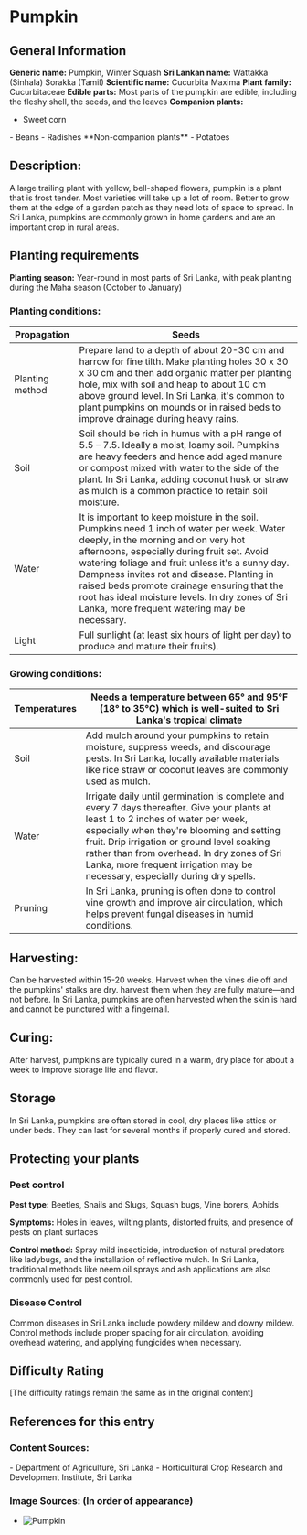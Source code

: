 # Pumpkin

## General Information
**Generic name:** Pumpkin, Winter Squash
**Sri Lankan name:** Wattakka (Sinhala) Sorakka (Tamil)
**Scientific name:** Cucurbita Maxima
**Plant family:** Cucurbitaceae
**Edible parts:** Most parts of the pumpkin are edible, including the fleshy shell, the seeds, and the leaves
**Companion plants:**
- Sweet corn
<update>
- Beans
- Radishes
</update>
**Non-companion plants**
- Potatoes

## Description:
A large trailing plant with yellow, bell-shaped flowers, pumpkin is a plant that is frost tender. Most varieties will take up a lot of room. Better to grow them at the edge of a garden patch as they need lots of space to spread. <update>In Sri Lanka, pumpkins are commonly grown in home gardens and are an important crop in rural areas.</update>

## Planting requirements
**Planting season:** <update>Year-round in most parts of Sri Lanka, with peak planting during the Maha season (October to January)</update>

### Planting conditions:
| **Propagation** | Seeds |
|----|----|
| Planting method | Prepare land to a depth of about 20-30 cm and harrow for fine tilth. Make planting holes 30 x 30 x 30 cm and then add organic matter per planting hole, mix with soil and heap to about 10 cm above ground level. <update>In Sri Lanka, it's common to plant pumpkins on mounds or in raised beds to improve drainage during heavy rains.</update> |
| Soil | Soil should be rich in humus with a pH range of 5.5 – 7.5. Ideally a moist, loamy soil. Pumpkins are heavy feeders and hence add aged manure or compost mixed with water to the side of the plant. <update>In Sri Lanka, adding coconut husk or straw as mulch is a common practice to retain soil moisture.</update> |
| Water | It is important to keep moisture in the soil. Pumpkins need 1 inch of water per week. Water deeply, in the morning and on very hot afternoons, especially during fruit set. Avoid watering foliage and fruit unless it's a sunny day. Dampness invites rot and disease. Planting in raised beds promote drainage ensuring that the root has ideal moisture levels. <update>In dry zones of Sri Lanka, more frequent watering may be necessary.</update> |
| Light | Full sunlight (at least six hours of light per day) to produce and mature their fruits). |

### Growing conditions:

| **Temperatures** | Needs a temperature between 65° and 95°F (18° to 35°C) <update>which is well-suited to Sri Lanka's tropical climate</update> |
|----|----|
| Soil | Add mulch around your pumpkins to retain moisture, suppress weeds, and discourage pests. <update>In Sri Lanka, locally available materials like rice straw or coconut leaves are commonly used as mulch.</update> |
| Water | Irrigate daily until germination is complete and every 7 days thereafter. Give your plants at least 1 to 2 inches of water per week, especially when they're blooming and setting fruit. Drip irrigation or ground level soaking rather than from overhead. <update>In dry zones of Sri Lanka, more frequent irrigation may be necessary, especially during dry spells.</update> |
| Pruning | <update>In Sri Lanka, pruning is often done to control vine growth and improve air circulation, which helps prevent fungal diseases in humid conditions.</update> |

## Harvesting:
Can be harvested within 15-20 weeks. Harvest when the vines die off and the pumpkins' stalks are dry. harvest them when they are fully mature—and not before. <update>In Sri Lanka, pumpkins are often harvested when the skin is hard and cannot be punctured with a fingernail.</update>

## Curing:
<update>After harvest, pumpkins are typically cured in a warm, dry place for about a week to improve storage life and flavor.</update>

## Storage
<update>In Sri Lanka, pumpkins are often stored in cool, dry places like attics or under beds. They can last for several months if properly cured and stored.</update>

## Protecting your plants
### Pest control
**Pest type:** Beetles, Snails and Slugs, Squash bugs, Vine borers, Aphids

**Symptoms:** <update>Holes in leaves, wilting plants, distorted fruits, and presence of pests on plant surfaces</update>

**Control method:** Spray mild insecticide, introduction of natural predators like ladybugs, and the installation of reflective mulch. <update>In Sri Lanka, traditional methods like neem oil sprays and ash applications are also commonly used for pest control.</update>

### Disease Control
<update>Common diseases in Sri Lanka include powdery mildew and downy mildew. Control methods include proper spacing for air circulation, avoiding overhead watering, and applying fungicides when necessary.</update>

## Difficulty Rating
[The difficulty ratings remain the same as in the original content]

## References for this entry
### Content Sources:
<update>
- Department of Agriculture, Sri Lanka
- Horticultural Crop Research and Development Institute, Sri Lanka
</update>

### Image Sources: (In order of appearance)
- ![Pumpkin](https://www.bnf.gov.lk/images/plants/cucurbita_maxima.jpg)